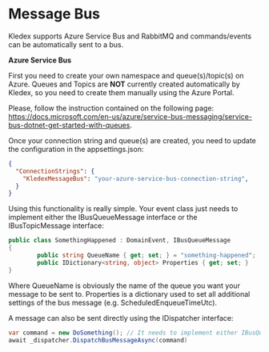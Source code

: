 # Message Bus

Kledex supports Azure Service Bus and RabbitMQ and commands/events can be automatically sent to a bus.

**Azure Service Bus**

First you need to create your own namespace and queue(s)/topic(s) on Azure.
Queues and Topics are **NOT** currently created automatically by Kledex, so you need to create them manually using the Azure Portal.

Please, follow the instruction contained on the following page: https://docs.microsoft.com/en-us/azure/service-bus-messaging/service-bus-dotnet-get-started-with-queues.

Once your connection string and queue(s) are created, you need to update the configuration in the appsettings.json:

```JSON
{
  "ConnectionStrings": {
    "KledexMessageBus": "your-azure-service-bus-connection-string",
  }
}
```

Using this functionality is really simple.
Your event class just needs to implement either the IBusQueueMessage interface or the IBusTopicMessage interface:

```C#
public class SomethingHappened : DomainEvent, IBusQueueMessage
{
        public string QueueName { get; set; } = "something-happened";
        public IDictionary<string, object> Properties { get; set; }
}
```

Where QueueName is obviously the name of the queue you want your message to be sent to. Properties is a dictionary used to set all additional settings of the bus message (e.g. ScheduledEnqueueTimeUtc).

A message can also be sent directly using the IDispatcher interface:

```C#
var command = new DoSomething(); // It needs to implement either IBusQueueMessage or IBusTopicMessage
await _dispatcher.DispatchBusMessageAsync(command)
```

